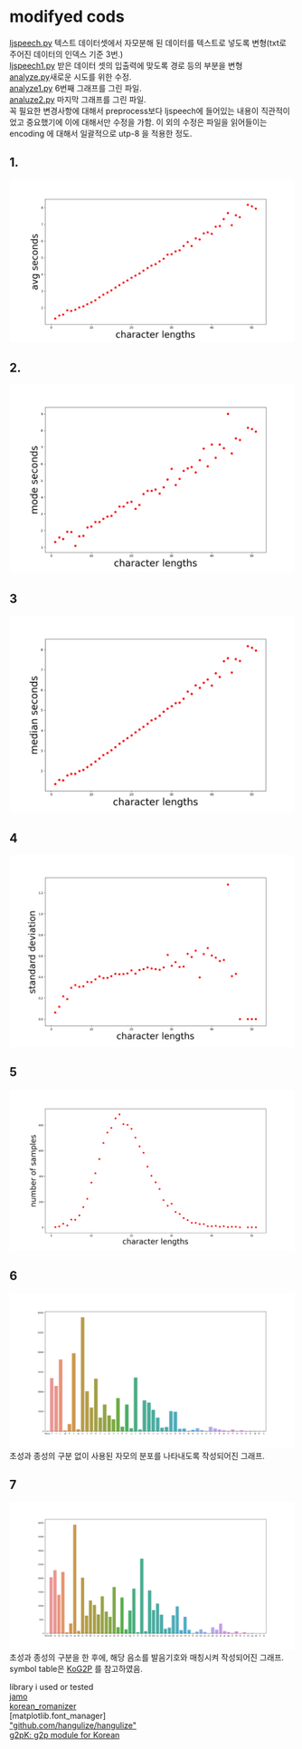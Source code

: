 # modifyed cods
[ljspeech.py](https://github.com/jang-chinseok/Visualizing-voice-data/blob/main/datasets/ljspeech.py) 텍스트 데이터셋에서 자모분해 된 데이터를 텍스트로 넣도록 변형(txt로 주어진 데이터의 인덱스 기준 3번.)<br>
[ljspeech1.py](https://github.com/jang-chinseok/Visualizing-voice-data/blob/main/datasets/ljspeech1.py) 받은 데이터 셋의 입출력에 맞도록 경로 등의 부분을 변형<br>
[analyze.py](https://github.com/jang-chinseok/Visualizing-voice-data/blob/main/analyze.py)새로운 시도를 위한 수정.<br>
[analyze1.py](https://github.com/jang-chinseok/Visualizing-voice-data/blob/main/analyze1.py) 6번째 그래프를 그린 파일.<br>
[analuze2.py](https://github.com/jang-chinseok/Visualizing-voice-data/blob/main/analyze2.py) 마지막 그래프를 그린 파일.<br>
꼭 필요한 변경사항에 대해서 preprocess보다 ljspeech에 들어있는 내용이 직관적이었고 중요했기에 이에 대해서만 수정을 가함.
이 외의 수정은 파일을 읽어들이는 encoding 에 대해서 일괄적으로 utp-8 을 적용한 정도.
## 1.
![avgsecvslen](visualizing/Figure_1.png)


## 2.
![avgsecvslen](visualizing/Figure_2.png)


## 3

![avgsecvslen](visualizing/Figure_3.png)
## 4

![avgsecvslen](visualizing/Figure_4.png)

## 5
![avgsecvslen](visualizing/Figure_5.png)

## 6
![avgsecvslen](visualizing/Figure_6.png)
초성과 종성의 구분 없이 사용된 자모의 분포를 나타내도록 작성되어진 그래프.
## 7
![avgsecvslen](visualizing/Figure_6-Symbols.png)
초성과 종성의 구분을 한 후에, 해당 음소를 발음기호와 매칭시켜 작성되어진 그래프.
symbol table은 [KoG2P](https://github.com/scarletcho/KoG2P) 를 참고하였음.<ar>


library i used or tested
  <br>[jamo](https://github.com/JDongian/python-jamo)
  <br>[korean_romanizer](https://github.com/osori/korean-romanizer)
  <br>[matplotlib.font_manager]
  <br>["github.com/hangulize/hangulize"](https://github.com/hangulize/hangulize)
  <br>[g2pK: g2p module for Korean](https://github.com/Kyubyong/g2pK)
  
